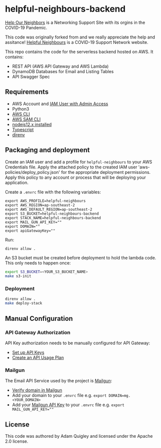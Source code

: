 # helpful-neighbours-backend


[Help Our Neighbors](https://helpourneighbors.com/) is a Networking Support Site with its orgins in the COVID-19 Pandemic.

This code was originally forked from and we really appreciate the help and assitance!
[Helpful Neighbours](http://www.helpfulneighbours.com.au/) is a COVID-19 Support Network website.



This repo contains the code for the serverless backend hosted on AWS. It contains:
- REST API (AWS API Gateway and AWS Lambda)  
- DynamoDB Databases for Email and Listing Tables  
- API Swagger Spec  

## Requirements

* AWS Account and [IAM User with Admin Access](https://docs.aws.amazon.com/IAM/latest/UserGuide/id_users_create.html#id_users_create_console)  
* Python3  
* [AWS CLI](https://docs.aws.amazon.com/cli/latest/userguide/install-cliv2.html)  
* [AWS SAM CLI](https://docs.aws.amazon.com/serverless-application-model/latest/developerguide/serverless-sam-cli-install.html)  
* [nodejs12.x installed](https://nodejs.org/en/download/releases/)  
* [Typescript](https://www.typescriptlang.org/docs/tutorial.html)  
* [direnv](https://direnv.net/docs/installation.html)  

## Packaging and deployment

Create an IAM user and add a profile for `helpful-neighbours` to your AWS Credentials file.
Apply the attached policy to the created IAM user 'aws-policies/deploy_policy.json' for the appropriate deployment permissions. Apply this
policy to any account or process that will be deploying your application.

Create a `.envrc` file with the following variables:
```
export AWS_PROFILE=helpful-neighbours
export AWS_REGION=ap-southeast-2
export AWS_DEFAULT_REGION=ap-southeast-2
export S3_BUCKET=helpful-neighbours-backend
export STACK_NAME=helpful-neighbours-backend
export MAIL_GUN_API_KEY=""
export DOMAIN=""
export apiGatewayKey=""
```

Run:
```
direnv allow .
```

An S3 bucket must be created before deployment to hold the lambda code. This only needs to happen once:

```bash
export S3_BUCKET=<YOUR_S3_BUCKET_NAME>
make s3-init
```

### Deployment 
```bash
direnv allow .
make deploy-stack
```

## Manual Configuration

### API Gateway Authorization

API Key authorization needs to be manually configured for API Gateway:
- [Set up API Keys](https://docs.aws.amazon.com/apigateway/latest/developerguide/api-gateway-setup-api-key-with-console.html)  
- [Create an API Usage Plan](https://docs.aws.amazon.com/apigateway/latest/developerguide/api-gateway-api-usage-plans.html)  

### Mailgun

The Email API Service used by the project is [Mailgun](https://www.mailgun.com/):
- [Verify domain in Mailgun](https://help.mailgun.com/hc/en-us/articles/360026833053-Domain-Verification-Walkthrough)    
- Add your domain to your `.envrc` file e.g. `export DOMAIN=mg.<YOUR_DOMAIN>`  
- Add your [Mailgun API Key](https://docs.gravityforms.com/mailgun-api-key/) to your `.envrc` file e.g. `export MAIL_GUN_API_KEY=""`  

## License

This code was authored by Adam Quigley and licensed under the Apache 2.0 license.
